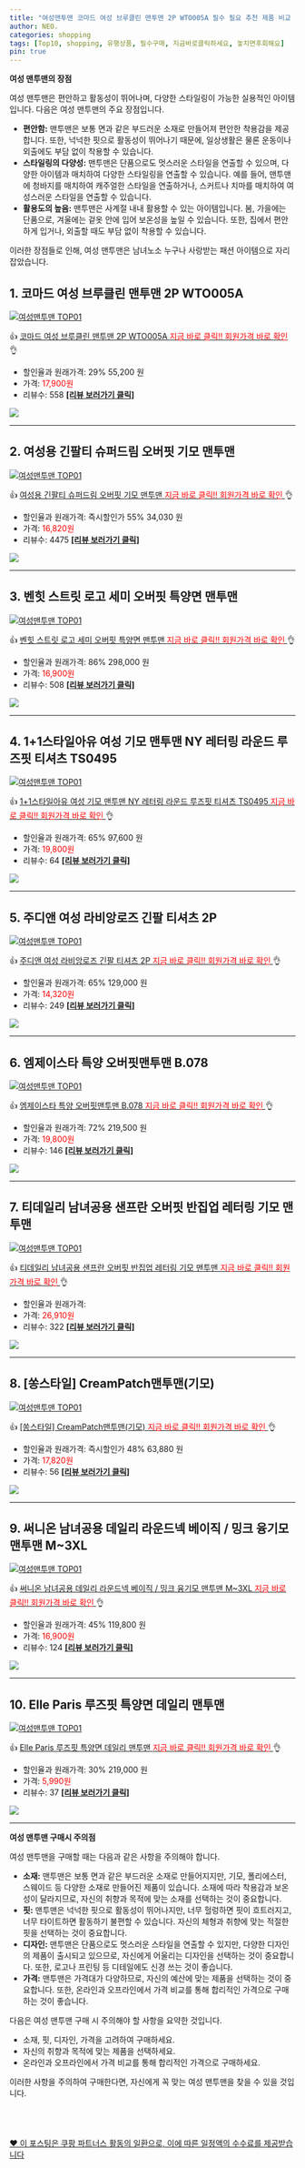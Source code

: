 ```yaml
---
title: "여성맨투맨 코마드 여성 브루클린 맨투맨 2P WTO005A 필수 필요 추천 제품 비교 최저 가격 비교 장점 구매 후기 구매평"
author: NEO.
categories: shopping
tags: [Top10, shopping, 유행상품, 필수구매, 지금바로클릭하세요, 놓치면후회해요]
pin: true
---
```

**여성 맨투맨의 장점**

여성 맨투맨은 편안하고 활동성이 뛰어나며, 다양한 스타일링이 가능한 실용적인 아이템입니다. 다음은 여성 맨투맨의 주요 장점입니다.

* **편안함:** 맨투맨은 보통 면과 같은 부드러운 소재로 만들어져 편안한 착용감을 제공합니다. 또한, 넉넉한 핏으로 활동성이 뛰어나기 때문에, 일상생활은 물론 운동이나 외출에도 부담 없이 착용할 수 있습니다.
* **스타일링의 다양성:** 맨투맨은 단품으로도 멋스러운 스타일을 연출할 수 있으며, 다양한 아이템과 매치하여 다양한 스타일링을 연출할 수 있습니다. 예를 들어, 맨투맨에 청바지를 매치하여 캐주얼한 스타일을 연출하거나, 스커트나 치마를 매치하여 여성스러운 스타일을 연출할 수 있습니다.
* **활용도의 높음:** 맨투맨은 사계절 내내 활용할 수 있는 아이템입니다. 봄, 가을에는 단품으로, 겨울에는 겉옷 안에 입어 보온성을 높일 수 있습니다. 또한, 집에서 편안하게 입거나, 외출할 때도 부담 없이 착용할 수 있습니다.

이러한 장점들로 인해, 여성 맨투맨은 남녀노소 누구나 사랑받는 패션 아이템으로 자리 잡았습니다.

   

## 1. 코마드 여성 브루클린 맨투맨 2P WTO005A

[![여성맨투맨 TOP01](https://thumbnail9.coupangcdn.com/thumbnails/remote/490x490ex/image/vendor_inventory/71a1/d5e23c8693c4e88666293cda84c52ee98157c2b3268c41cd62a2e0ce64fb.jpg)](https://link.coupang.com/re/AFFSDP?lptag=AF3617701&subid=GithubCoopas&pageKey=7201133408&traceid=V0-153&itemId=18202865136&vendorItemId=85351261809)


👍 [코마드 여성 브루클린 맨투맨 2P WTO005A <font color=red> 지금 바로 클릭!! 회원가격 바로 확인 </font> ](https://link.coupang.com/re/AFFSDP?lptag=AF3617701&subid=GithubCoopas&pageKey=7201133408&traceid=V0-153&itemId=18202865136&vendorItemId=85351261809) 👌 


- 할인율과 원래가격: 29%  55,200   원
- 가격: <span style='color:red'>17,900원</span>
- 리뷰수: 558  [**[리뷰 보러가기 클릭]**](https://link.coupang.com/re/AFFSDP?lptag=AF3617701&subid=GithubCoopas&pageKey=7201133408&traceid=V0-153&itemId=18202865136&vendorItemId=85351261809)

[![](/discount_price.png)](https://link.coupang.com/re/AFFSDP?lptag=AF3617701&subid=GithubCoopas&pageKey=7201133408&traceid=V0-153&itemId=18202865136&vendorItemId=85351261809)

---


   

## 2. 여성용 긴팔티 슈퍼드림 오버핏 기모 맨투맨

[![여성맨투맨 TOP01](https://thumbnail6.coupangcdn.com/thumbnails/remote/490x490ex/image/vendor_inventory/f00a/d2905f6e8c4c438eb2673f3587cb49cf09dba17aabc621a0eb7c539954dc.jpg)](https://link.coupang.com/re/AFFSDP?lptag=AF3617701&subid=GithubCoopas&pageKey=6945748630&traceid=V0-153&itemId=16857540563&vendorItemId=84036393838)


👍 [여성용 긴팔티 슈퍼드림 오버핏 기모 맨투맨 <font color=red> 지금 바로 클릭!! 회원가격 바로 확인 </font> ](https://link.coupang.com/re/AFFSDP?lptag=AF3617701&subid=GithubCoopas&pageKey=6945748630&traceid=V0-153&itemId=16857540563&vendorItemId=84036393838) 👌 


- 할인율과 원래가격: 즉시할인가 55%  34,030   원
- 가격: <span style='color:red'>16,820원</span>
- 리뷰수: 4475  [**[리뷰 보러가기 클릭]**](https://link.coupang.com/re/AFFSDP?lptag=AF3617701&subid=GithubCoopas&pageKey=6945748630&traceid=V0-153&itemId=16857540563&vendorItemId=84036393838)

[![](/discount_price.png)](https://link.coupang.com/re/AFFSDP?lptag=AF3617701&subid=GithubCoopas&pageKey=6945748630&traceid=V0-153&itemId=16857540563&vendorItemId=84036393838)

---


   

## 3. 벤힛 스트릿 로고 세미 오버핏 특양면 맨투맨

[![여성맨투맨 TOP01](https://thumbnail8.coupangcdn.com/thumbnails/remote/490x490ex/image/retail/images/2951854267809173-0568d0be-49da-41e2-bda6-80d401a432b9.jpg)](https://link.coupang.com/re/AFFSDP?lptag=AF3617701&subid=GithubCoopas&pageKey=1504180262&traceid=V0-153&itemId=2582927015&vendorItemId=70575154432)


👍 [벤힛 스트릿 로고 세미 오버핏 특양면 맨투맨 <font color=red> 지금 바로 클릭!! 회원가격 바로 확인 </font> ](https://link.coupang.com/re/AFFSDP?lptag=AF3617701&subid=GithubCoopas&pageKey=1504180262&traceid=V0-153&itemId=2582927015&vendorItemId=70575154432) 👌 


- 할인율과 원래가격: 86%  298,000   원
- 가격: <span style='color:red'>16,900원</span>
- 리뷰수: 508  [**[리뷰 보러가기 클릭]**](https://link.coupang.com/re/AFFSDP?lptag=AF3617701&subid=GithubCoopas&pageKey=1504180262&traceid=V0-153&itemId=2582927015&vendorItemId=70575154432)

[![](/discount_price.png)](https://link.coupang.com/re/AFFSDP?lptag=AF3617701&subid=GithubCoopas&pageKey=1504180262&traceid=V0-153&itemId=2582927015&vendorItemId=70575154432)

---


   

## 4. 1+1스타일아유 여성 기모 맨투맨 NY 레터링 라운드 루즈핏 티셔츠 TS0495

[![여성맨투맨 TOP01](https://thumbnail10.coupangcdn.com/thumbnails/remote/490x490ex/image/vendor_inventory/d057/b9cd23eb174a72d131d11878d89a3988a3209155c99e39c7447303aa77c9.jpg)](https://link.coupang.com/re/AFFSDP?lptag=AF3617701&subid=GithubCoopas&pageKey=7583558455&traceid=V0-153&itemId=20024111122&vendorItemId=87120792460)


👍 [1+1스타일아유 여성 기모 맨투맨 NY 레터링 라운드 루즈핏 티셔츠 TS0495 <font color=red> 지금 바로 클릭!! 회원가격 바로 확인 </font> ](https://link.coupang.com/re/AFFSDP?lptag=AF3617701&subid=GithubCoopas&pageKey=7583558455&traceid=V0-153&itemId=20024111122&vendorItemId=87120792460) 👌 


- 할인율과 원래가격: 65%  97,600   원
- 가격: <span style='color:red'>19,800원</span>
- 리뷰수: 64  [**[리뷰 보러가기 클릭]**](https://link.coupang.com/re/AFFSDP?lptag=AF3617701&subid=GithubCoopas&pageKey=7583558455&traceid=V0-153&itemId=20024111122&vendorItemId=87120792460)

[![](/discount_price.png)](https://link.coupang.com/re/AFFSDP?lptag=AF3617701&subid=GithubCoopas&pageKey=7583558455&traceid=V0-153&itemId=20024111122&vendorItemId=87120792460)

---


   

## 5. 주디앤 여성 라비앙로즈 긴팔 티셔츠 2P

[![여성맨투맨 TOP01](https://thumbnail9.coupangcdn.com/thumbnails/remote/490x490ex/image/vendor_inventory/d4f9/82fa70ecd79fc89d386bce215ab1a5ba71bd6444045c9173de60eb8abb9a.jpg)](https://link.coupang.com/re/AFFSDP?lptag=AF3617701&subid=GithubCoopas&pageKey=7195897845&traceid=V0-153&itemId=18178017330&vendorItemId=85330343407)


👍 [주디앤 여성 라비앙로즈 긴팔 티셔츠 2P <font color=red> 지금 바로 클릭!! 회원가격 바로 확인 </font> ](https://link.coupang.com/re/AFFSDP?lptag=AF3617701&subid=GithubCoopas&pageKey=7195897845&traceid=V0-153&itemId=18178017330&vendorItemId=85330343407) 👌 


- 할인율과 원래가격: 65%  129,000   원
- 가격: <span style='color:red'>14,320원</span>
- 리뷰수: 249  [**[리뷰 보러가기 클릭]**](https://link.coupang.com/re/AFFSDP?lptag=AF3617701&subid=GithubCoopas&pageKey=7195897845&traceid=V0-153&itemId=18178017330&vendorItemId=85330343407)

[![](/discount_price.png)](https://link.coupang.com/re/AFFSDP?lptag=AF3617701&subid=GithubCoopas&pageKey=7195897845&traceid=V0-153&itemId=18178017330&vendorItemId=85330343407)

---


   

## 6. 엠제이스타 특양 오버핏맨투맨 B.078

[![여성맨투맨 TOP01](https://thumbnail10.coupangcdn.com/thumbnails/remote/490x490ex/image/vendor_inventory/5dcd/57aeb4f388f17c3088b3e392f704dd0aae3ab4c89cef171428cf449a0582.jpg)](https://link.coupang.com/re/AFFSDP?lptag=AF3617701&subid=GithubCoopas&pageKey=7080204343&traceid=V0-153&itemId=17610420162&vendorItemId=85056955806)


👍 [엠제이스타 특양 오버핏맨투맨 B.078 <font color=red> 지금 바로 클릭!! 회원가격 바로 확인 </font> ](https://link.coupang.com/re/AFFSDP?lptag=AF3617701&subid=GithubCoopas&pageKey=7080204343&traceid=V0-153&itemId=17610420162&vendorItemId=85056955806) 👌 


- 할인율과 원래가격: 72%  219,500   원
- 가격: <span style='color:red'>19,800원</span>
- 리뷰수: 146  [**[리뷰 보러가기 클릭]**](https://link.coupang.com/re/AFFSDP?lptag=AF3617701&subid=GithubCoopas&pageKey=7080204343&traceid=V0-153&itemId=17610420162&vendorItemId=85056955806)

[![](/discount_price.png)](https://link.coupang.com/re/AFFSDP?lptag=AF3617701&subid=GithubCoopas&pageKey=7080204343&traceid=V0-153&itemId=17610420162&vendorItemId=85056955806)

---


   

## 7. 티데일리 남녀공용 샌프란 오버핏 반집업 레터링 기모 맨투맨

[![여성맨투맨 TOP01](https://thumbnail9.coupangcdn.com/thumbnails/remote/490x490ex/image/vendor_inventory/1a60/cd2423f1025e0a8884189e40b6198c8f5660fd2ae23c23dad37f1f9e97ef.jpg)](https://link.coupang.com/re/AFFSDP?lptag=AF3617701&subid=GithubCoopas&pageKey=7677302053&traceid=V0-153&itemId=20496724349&vendorItemId=87575164896)


👍 [티데일리 남녀공용 샌프란 오버핏 반집업 레터링 기모 맨투맨 <font color=red> 지금 바로 클릭!! 회원가격 바로 확인 </font> ](https://link.coupang.com/re/AFFSDP?lptag=AF3617701&subid=GithubCoopas&pageKey=7677302053&traceid=V0-153&itemId=20496724349&vendorItemId=87575164896) 👌 


- 할인율과 원래가격: 
- 가격: <span style='color:red'>26,910원</span>
- 리뷰수: 322  [**[리뷰 보러가기 클릭]**](https://link.coupang.com/re/AFFSDP?lptag=AF3617701&subid=GithubCoopas&pageKey=7677302053&traceid=V0-153&itemId=20496724349&vendorItemId=87575164896)

[![](/discount_price.png)](https://link.coupang.com/re/AFFSDP?lptag=AF3617701&subid=GithubCoopas&pageKey=7677302053&traceid=V0-153&itemId=20496724349&vendorItemId=87575164896)

---


   

## 8. [쏭스타일] CreamPatch맨투맨(기모)

[![여성맨투맨 TOP01](https://thumbnail7.coupangcdn.com/thumbnails/remote/490x490ex/image/vendor_inventory/9fd4/95a88a4365f21d6558dd6848cb29b76135ce4bb5b5de7c4dac817836f3c7.jpg)](https://link.coupang.com/re/AFFSDP?lptag=AF3617701&subid=GithubCoopas&pageKey=6855789235&traceid=V0-153&itemId=16349292930&vendorItemId=83541048274)


👍 [[쏭스타일] CreamPatch맨투맨(기모) <font color=red> 지금 바로 클릭!! 회원가격 바로 확인 </font> ](https://link.coupang.com/re/AFFSDP?lptag=AF3617701&subid=GithubCoopas&pageKey=6855789235&traceid=V0-153&itemId=16349292930&vendorItemId=83541048274) 👌 


- 할인율과 원래가격: 즉시할인가 48%  63,880   원
- 가격: <span style='color:red'>17,820원</span>
- 리뷰수: 56  [**[리뷰 보러가기 클릭]**](https://link.coupang.com/re/AFFSDP?lptag=AF3617701&subid=GithubCoopas&pageKey=6855789235&traceid=V0-153&itemId=16349292930&vendorItemId=83541048274)

[![](/discount_price.png)](https://link.coupang.com/re/AFFSDP?lptag=AF3617701&subid=GithubCoopas&pageKey=6855789235&traceid=V0-153&itemId=16349292930&vendorItemId=83541048274)

---


   

## 9. 써니온 남녀공용 데일리 라운드넥 베이직 / 밍크 융기모 맨투맨 M~3XL

[![여성맨투맨 TOP01](https://thumbnail8.coupangcdn.com/thumbnails/remote/490x490ex/image/vendor_inventory/1e5c/88983fe0accce7101a565776717aaeec0d0814cea8569fc2ae31225dbb31.jpg)](https://link.coupang.com/re/AFFSDP?lptag=AF3617701&subid=GithubCoopas&pageKey=7745608292&traceid=V0-153&itemId=20850541130&vendorItemId=87918094508)


👍 [써니온 남녀공용 데일리 라운드넥 베이직 / 밍크 융기모 맨투맨 M~3XL <font color=red> 지금 바로 클릭!! 회원가격 바로 확인 </font> ](https://link.coupang.com/re/AFFSDP?lptag=AF3617701&subid=GithubCoopas&pageKey=7745608292&traceid=V0-153&itemId=20850541130&vendorItemId=87918094508) 👌 


- 할인율과 원래가격: 45%  119,800   원
- 가격: <span style='color:red'>16,900원</span>
- 리뷰수: 124  [**[리뷰 보러가기 클릭]**](https://link.coupang.com/re/AFFSDP?lptag=AF3617701&subid=GithubCoopas&pageKey=7745608292&traceid=V0-153&itemId=20850541130&vendorItemId=87918094508)

[![](/discount_price.png)](https://link.coupang.com/re/AFFSDP?lptag=AF3617701&subid=GithubCoopas&pageKey=7745608292&traceid=V0-153&itemId=20850541130&vendorItemId=87918094508)

---


   

## 10. Elle Paris 루즈핏 특양면 데일리 맨투맨

[![여성맨투맨 TOP01](https://thumbnail10.coupangcdn.com/thumbnails/remote/490x490ex/image/retail/images/360853977659981-e90cacc1-ab8c-422b-b640-a036daa11ac0.jpg)](https://link.coupang.com/re/AFFSDP?lptag=AF3617701&subid=GithubCoopas&pageKey=6669782519&traceid=V0-153&itemId=15340649118&vendorItemId=82560909424)


👍 [Elle Paris 루즈핏 특양면 데일리 맨투맨 <font color=red> 지금 바로 클릭!! 회원가격 바로 확인 </font> ](https://link.coupang.com/re/AFFSDP?lptag=AF3617701&subid=GithubCoopas&pageKey=6669782519&traceid=V0-153&itemId=15340649118&vendorItemId=82560909424) 👌 


- 할인율과 원래가격: 30%  219,000   원
- 가격: <span style='color:red'>5,990원</span>
- 리뷰수: 37  [**[리뷰 보러가기 클릭]**](https://link.coupang.com/re/AFFSDP?lptag=AF3617701&subid=GithubCoopas&pageKey=6669782519&traceid=V0-153&itemId=15340649118&vendorItemId=82560909424)

[![](/discount_price.png)](https://link.coupang.com/re/AFFSDP?lptag=AF3617701&subid=GithubCoopas&pageKey=6669782519&traceid=V0-153&itemId=15340649118&vendorItemId=82560909424)

---
**여성 맨투맨 구매시 주의점**

여성 맨투맨을 구매할 때는 다음과 같은 사항을 주의해야 합니다.

* **소재:** 맨투맨은 보통 면과 같은 부드러운 소재로 만들어지지만, 기모, 폴리에스터, 스웨이드 등 다양한 소재로 만들어진 제품이 있습니다. 소재에 따라 착용감과 보온성이 달라지므로, 자신의 취향과 목적에 맞는 소재를 선택하는 것이 중요합니다.
* **핏:** 맨투맨은 넉넉한 핏으로 활동성이 뛰어나지만, 너무 헐렁하면 핏이 흐트러지고, 너무 타이트하면 활동하기 불편할 수 있습니다. 자신의 체형과 취향에 맞는 적절한 핏을 선택하는 것이 중요합니다.
* **디자인:** 맨투맨은 단품으로도 멋스러운 스타일을 연출할 수 있지만, 다양한 디자인의 제품이 출시되고 있으므로, 자신에게 어울리는 디자인을 선택하는 것이 중요합니다. 또한, 로고나 프린팅 등 디테일에도 신경 쓰는 것이 좋습니다.
* **가격:** 맨투맨은 가격대가 다양하므로, 자신의 예산에 맞는 제품을 선택하는 것이 중요합니다. 또한, 온라인과 오프라인에서 가격 비교를 통해 합리적인 가격으로 구매하는 것이 좋습니다.

다음은 여성 맨투맨 구매 시 주의해야 할 사항을 요약한 것입니다.

* 소재, 핏, 디자인, 가격을 고려하여 구매하세요.
* 자신의 취향과 목적에 맞는 제품을 선택하세요.
* 온라인과 오프라인에서 가격 비교를 통해 합리적인 가격으로 구매하세요.

이러한 사항을 주의하여 구매한다면, 자신에게 꼭 맞는 여성 맨투맨을 찾을 수 있을 것입니다.<br><br><br><br><br> [ ❤  이 포스팅은 쿠팡 파트너스 활동의 일환으로, 이에 따른 일정액의 수수료를 제공받습니다](https://link.coupang.com/a/bcEFyh)